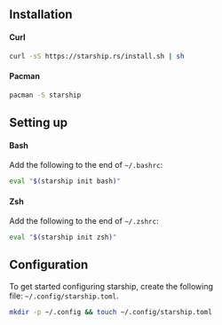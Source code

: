 ## Installation
#### Curl
```zsh
curl -sS https://starship.rs/install.sh | sh
```
#### Pacman
```zsh
pacman -S starship
```
## Setting up
#### Bash
Add the following to the end of `~/.bashrc`:

```zsh
eval "$(starship init bash)"
```
#### Zsh
Add the following to the end of `~/.zshrc`:

```zsh
eval "$(starship init zsh)"
```
## Configuration

To get started configuring starship, create the following file: `~/.config/starship.toml`.

```zsh
mkdir -p ~/.config && touch ~/.config/starship.toml
```

